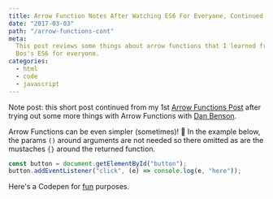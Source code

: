 ```yaml
---
title: Arrow Function Notes After Watching ES6 For Everyone, Continued
date: "2017-03-03"
path: "/arrow-functions-cont"
meta:
  This post reviews some things about arrow functions that I learned from Wes
  Bos's ES6 for everyone.
categories:
  - html
  - code
  - javascript
---
```


Note post: this short post continued from my 1st [Arrow Functions Post](https://jeffry.in/arrow-functions/) after trying out some more things with Arrow Functions with [Dan Benson](https://www.linkedin.com/in/dansbenson/).

Arrow Functions can be even simpler (sometimes)! 💪 In the example below, the params `()` around arguments are not needed so there omitted as are the mustaches `{}` around the returned function.

```javascript
const button = document.getElementById("button");
button.addEventListener("click", (e) => console.log(e, "here"));
```

Here's a Codepen for [fun](http://codepen.io/yowainwright/pen/ac6ec21ee8bc9a4ec8dbdfbe56778626) purposes.
